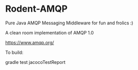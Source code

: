 # Rodent-AMQP
Pure Java AMQP Messaging Middleware for fun and frolics :)

A clean room implementation of AMQP 1.0 

https://www.amqp.org/

To build:

gradle test jacocoTestReport


